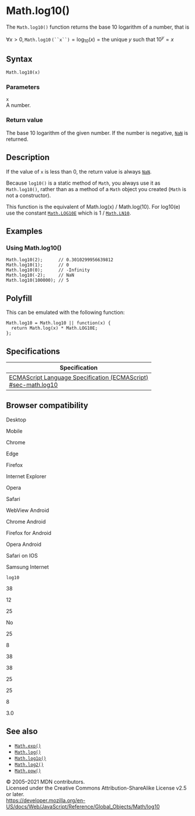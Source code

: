 Math.log10()
============

The `Math.log10()` function returns the base 10 logarithm of a number, that is

∀*x* &gt; 0, `Math.log10` `(``x``)` = log<sub>10</sub>(*x*) = the unique *y* such that 10<sup>*y*</sup> = *x*

Syntax
------

    Math.log10(x)

### Parameters

`x`  
A number.

### Return value

The base 10 logarithm of the given number. If the number is negative, [`NaN`](../nan) is returned.

Description
-----------

If the value of `x` is less than 0, the return value is always [`NaN`](../nan).

Because `log10()` is a static method of `Math`, you always use it as `Math.log10()`, rather than as a method of a `Math` object you created (`Math` is not a constructor).

This function is the equivalent of Math.log(x) / Math.log(10). For log10(e) use the constant [`Math.LOG10E`](log10e) which is 1 / [`Math.LN10`](ln10).

Examples
--------

### Using Math.log10()

    Math.log10(2);      // 0.3010299956639812
    Math.log10(1);      // 0
    Math.log10(0);      // -Infinity
    Math.log10(-2);     // NaN
    Math.log10(100000); // 5

Polyfill
--------

This can be emulated with the following function:

    Math.log10 = Math.log10 || function(x) {
      return Math.log(x) * Math.LOG10E;
    };

Specifications
--------------

<table><thead><tr class="header"><th>Specification</th></tr></thead><tbody><tr class="odd"><td><a href="https://tc39.es/ecma262/#sec-math.log10">ECMAScript Language Specification (ECMAScript)<br />
<span class="small">#sec-math.log10</span></a></td></tr></tbody></table>

Browser compatibility
---------------------

Desktop

Mobile

Chrome

Edge

Firefox

Internet Explorer

Opera

Safari

WebView Android

Chrome Android

Firefox for Android

Opera Android

Safari on IOS

Samsung Internet

`log10`

38

12

25

No

25

8

38

38

25

25

8

3.0

See also
--------

-   [`Math.exp()`](exp)
-   [`Math.log()`](log)
-   [`Math.log1p()`](log1p)
-   [`Math.log2()`](log2)
-   [`Math.pow()`](pow)

© 2005–2021 MDN contributors.  
Licensed under the Creative Commons Attribution-ShareAlike License v2.5 or later.  
<a href="https://developer.mozilla.org/en-US/docs/Web/JavaScript/Reference/Global_Objects/Math/log10" class="_attribution-link">https://developer.mozilla.org/en-US/docs/Web/JavaScript/Reference/Global_Objects/Math/log10</a>
